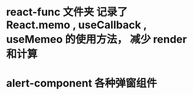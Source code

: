 # react-func 文件夹 记录了 React.memo , useCallback , useMemeo 的使用方法， 减少 render 和计算

# alert-component 各种弹窗组件
